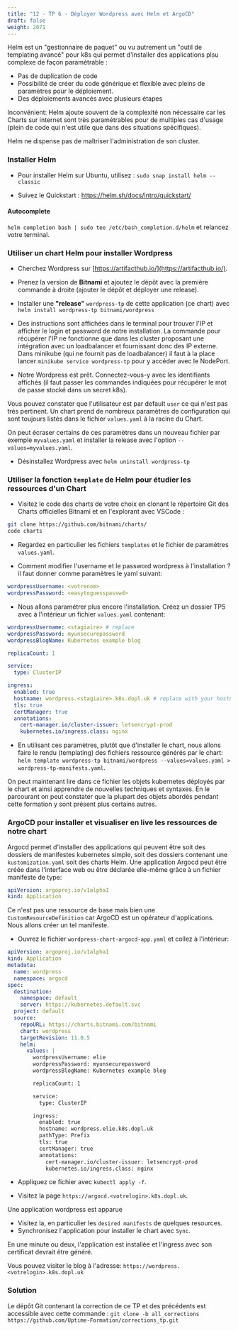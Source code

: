 ```yaml
---
title: "12 - TP 6 - Déployer Wordpress avec Helm et ArgoCD"
draft: false
weight: 2071
---
```


Helm est un "gestionnaire de paquet" ou vu autrement un "outil de templating avancé" pour k8s qui permet d'installer des applications plsu complexe de façon paramétrable :

- Pas de duplication de code
- Possibilité de créer du code générique et flexible avec pleins de paramètres pour le déploiement.
- Des déploiements avancés avec plusieurs étapes

Inconvénient: Helm ajoute souvent de la complexité non nécessaire car les Charts sur internet sont très paramétrables pour de multiples cas d'usage (plein de code qui n'est utile que dans des situations spécifiques).

Helm ne dispense pas de maîtriser l'administration de son cluster.

### Installer Helm

- Pour installer Helm sur Ubuntu, utilisez : `sudo snap install helm --classic`

- Suivez le Quickstart : <https://helm.sh/docs/intro/quickstart/>

#### Autocomplete

`helm completion bash | sudo tee /etc/bash_completion.d/helm` et relancez votre terminal.

### Utiliser un chart Helm pour installer Wordpress

- Cherchez Wordpress sur [https://artifacthub.io/](https://artifacthub.io/).

- Prenez la version de **Bitnami** et ajoutez le dépôt avec la première commande à droite (ajouter le dépôt et déployer une release).

- Installer une **"release"** `wordpress-tp` de cette application (ce chart) avec `helm install wordpress-tp bitnami/wordpress`

- Des instructions sont affichées dans le terminal pour trouver l'IP et afficher le login et password de notre installation. La commande pour récupérer l'IP ne fonctionne que dans les cluster proposant une intégration avec un loadbalancer et fournissant donc des IP externe. Dans minikube (qui ne fournit pas de loadbalancer) il faut à la place lancer `minikube service wordpress-tp` pour y accéder avec le NodePort.

- Notre Wordpress est prêt. Connectez-vous-y avec les identifiants affichés (il faut passer les commandes indiquées pour récupérer le mot de passe stocké dans un secret k8s).

Vous pouvez constater que l'utilisateur est par default `user` ce qui n'est pas très pertinent. Un chart prend de nombreux paramètres de configuration qui sont toujours listés dans le fichier `values.yaml` à la racine du Chart.

On peut écraser certains de ces paramètres dans un nouveau fichier par exemple `myvalues.yaml` et installer la release avec l'option `--values=myvalues.yaml`.

- Désinstallez Wordpress avec `helm uninstall wordpress-tp`

### Utiliser la fonction `template` de Helm pour étudier les ressources d'un Chart

- Visitez le code des charts de votre choix en clonant le répertoire Git des Charts officielles Bitnami et en l'explorant avec VSCode :

```bash
git clone https://github.com/bitnami/charts/
code charts
```

- Regardez en particulier les fichiers `templates` et le fichier de paramètres `values.yaml`.

- Comment modifier l'username et le password wordpress à l'installation ? il faut donner comme paramètres le yaml suivant:

```yaml
wordpressUsername: <votrenom>
wordpressPassword: <easytoguesspasswd>
```

- Nous allons paramétrer plus encore l'installation. Créez un dossier TP5 avec à l'intérieur un fichier `values.yaml` contenant:

```yaml
wordpressUsername: <stagiaire> # replace
wordpressPassword: myunsecurepassword
wordpressBlogName: Kubernetes example blog

replicaCount: 1

service:
  type: ClusterIP

ingress:
  enabled: true
  hostname: wordpress.<stagiaire>.k8s.dopl.uk # replace with your hostname pointing on the cluster ingress loadbalancer IP
  tls: true
  certManager: true
  annotations:
    cert-manager.io/cluster-issuer: letsencrypt-prod
    kubernetes.io/ingress.class: nginx
```

- En utilisant ces paramètres, plutôt que d'installer le chart, nous allons faire le rendu (templating) des fichiers ressource générés par le chart: `helm template wordpress-tp bitnami/wordpress --values=values.yaml > wordpress-tp-manifests.yaml`.

On peut maintenant lire dans ce fichier les objets kubernetes déployés par le chart et ainsi apprendre de nouvelles techniques et syntaxes. En le parcourant on peut constater que la plupart des objets abordés pendant cette formation y sont présent plus certains autres.
### ArgoCD pour installer et visualiser en live les ressources de notre chart

Argocd permet d'installer des applications qui peuvent être soit des dossiers de manifestes kubernetes simple, soit des dossiers contenant une `kustomization.yaml` soit des charts Helm. Une application Argocd peut être créée dans l'interface web ou être déclarée elle-même grâce à un fichier manifeste de type:

```yaml
apiVersion: argoproj.io/v1alpha1
kind: Application
```

Ce n'est pas une ressource de base mais bien une `CustomResourceDefinition` car ArgoCD est un opérateur d'applications. Nous allons créer un tel manifeste.

- Ouvrez le fichier `wordpress-chart-argocd-app.yaml` et collez à l'intérieur:

```yaml
apiVersion: argoproj.io/v1alpha1
kind: Application
metadata:
  name: wordpress
  namespace: argocd
spec:
  destination:
    namespace: default
    server: https://kubernetes.default.svc
  project: default
  source:
    repoURL: https://charts.bitnami.com/bitnami
    chart: wordpress
    targetRevision: 11.0.5
    helm:
      values: |
        wordpressUsername: elie
        wordpressPassword: myunsecurepassword
        wordpressBlogName: Kubernetes example blog

        replicaCount: 1

        service:
          type: ClusterIP

        ingress:
          enabled: true
          hostname: wordpress.elie.k8s.dopl.uk
          pathType: Prefix
          tls: true
          certManager: true
          annotations:
            cert-manager.io/cluster-issuer: letsencrypt-prod
            kubernetes.io/ingress.class: nginx
```

- Appliquez ce fichier avec `kubectl apply -f`.

- Visitez la page `https://argocd.<votrelogin>.k8s.dopl.uk`.

Une application wordpress est apparue

- Visitez la, en particulier les `desired manifests` de quelques resources.
- Synchronisez l'application pour installer le chart avec `Sync`.

En une minute ou deux, l'application est installée et l'ingress avec son certificat devrait être généré.

Vous pouvez visiter le blog à l'adresse: `https://wordpress.<votrelogin>.k8s.dopl.uk`

### Solution

Le dépôt Git contenant la correction de ce TP et des précédents est accessible avec cette commande : `git clone -b all_corrections https://github.com/Uptime-Formation/corrections_tp.git`
